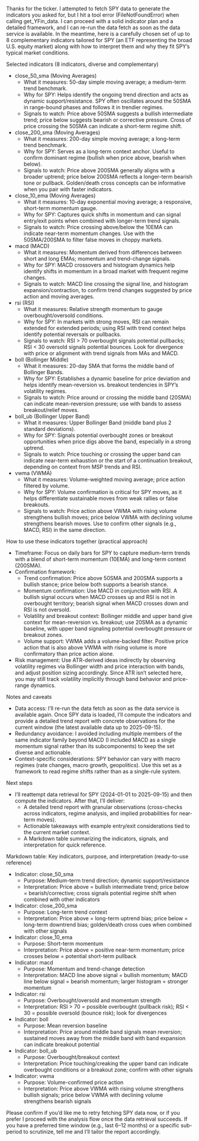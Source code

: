 Thanks for the ticker. I attempted to fetch SPY data to generate the indicators you asked for, but I hit a tool error (FileNotFoundError) when calling get_YFin_data. I can proceed with a solid indicator plan and a detailed framework, and I can re-run the data fetch as soon as the data service is available. In the meantime, here is a carefully chosen set of up to 8 complementary indicators tailored for SPY (an ETF representing the broad U.S. equity market) along with how to interpret them and why they fit SPY’s typical market conditions.

Selected indicators (8 indicators, diverse and complementary)
- close_50_sma (Moving Averages)
  - What it measures: 50-day simple moving average; a medium-term trend benchmark.
  - Why for SPY: Helps identify the ongoing trend direction and acts as dynamic support/resistance. SPY often oscillates around the 50SMA in range-bound phases and follows it in trendier regimes.
  - Signals to watch: Price above 50SMA suggests a bullish intermediate trend; price below suggests bearish or corrective pressure. Cross of price crossing the 50SMA can indicate a short-term regime shift.
- close_200_sma (Moving Averages)
  - What it measures: 200-day simple moving average; a long-term trend benchmark.
  - Why for SPY: Serves as a long-term context anchor. Useful to confirm dominant regime (bullish when price above, bearish when below).
  - Signals to watch: Price above 200SMA generally aligns with a broader uptrend; price below 200SMA reflects a longer-term bearish tone or pullback. Golden/death cross concepts can be informative when you pair with faster indicators.
- close_10_ema (Moving Averages)
  - What it measures: 10-day exponential moving average; a responsive, short-term momentum gauge.
  - Why for SPY: Captures quick shifts in momentum and can signal entry/exit points when combined with longer-term trend signals.
  - Signals to watch: Price crossing above/below the 10EMA can indicate near-term momentum changes. Use with the 50SMA/200SMA to filter false moves in choppy markets.
- macd (MACD)
  - What it measures: Momentum derived from differences between short and long EMAs; momentum and trend-change signals.
  - Why for SPY: MACD crossovers and histogram dynamics help identify shifts in momentum in a broad market with frequent regime changes.
  - Signals to watch: MACD line crossing the signal line, and histogram expansion/contraction, to confirm trend changes suggested by price action and moving averages.
- rsi (RSI)
  - What it measures: Relative strength momentum to gauge overbought/oversold conditions.
  - Why for SPY: In markets with strong moves, RSI can remain extended for extended periods; using RSI with trend context helps identify potential reversals or pullbacks.
  - Signals to watch: RSI > 70 overbought signals potential pullbacks; RSI < 30 oversold signals potential bounces. Look for divergence with price or alignment with trend signals from MAs and MACD.
- boll (Bollinger Middle)
  - What it measures: 20-day SMA that forms the middle band of Bollinger Bands.
  - Why for SPY: Establishes a dynamic baseline for price deviation and helps identify mean-reversion vs. breakout tendencies in SPY’s volatility regimes.
  - Signals to watch: Price around or crossing the middle band (20SMA) can indicate mean-reversion pressure; use with bands to assess breakout/relief moves.
- boll_ub (Bollinger Upper Band)
  - What it measures: Upper Bollinger Band (middle band plus 2 standard deviations).
  - Why for SPY: Signals potential overbought zones or breakout opportunities when price digs above the band, especially in a strong uptrend.
  - Signals to watch: Price touching or crossing the upper band can indicate near-term exhaustion or the start of a continuation breakout, depending on context from MSP trends and RSI.
- vwma (VWMA)
  - What it measures: Volume-weighted moving average; price action filtered by volume.
  - Why for SPY: Volume confirmation is critical for SPY moves, as it helps differentiate sustainable moves from weak rallies or false breakouts.
  - Signals to watch: Price action above VWMA with rising volume strengthens bullish moves; price below VWMA with declining volume strengthens bearish moves. Use to confirm other signals (e.g., MACD, RSI) in the same direction.

How to use these indicators together (practical approach)
- Timeframe: Focus on daily bars for SPY to capture medium-term trends with a blend of short-term momentum (10EMA) and long-term context (200SMA).
- Confirmation framework: 
  - Trend confirmation: Price above 50SMA and 200SMA supports a bullish stance; price below both supports a bearish stance.
  - Momentum confirmation: Use MACD in conjunction with RSI. A bullish signal occurs when MACD crosses up and RSI is not in overbought territory; bearish signal when MACD crosses down and RSI is not oversold.
  - Volatility and breakout context: Bollinger middle and upper band give context for mean-reversion vs. breakout; use 20SMA as a dynamic baseline, with upper band signaling potential overbought pressure or breakout zones. 
  - Volume support: VWMA adds a volume-backed filter. Positive price action that is also above VWMA with rising volume is more confirmatory than price action alone.
- Risk management: Use ATR-derived ideas indirectly by observing volatility regimes via Bollinger width and price interaction with bands, and adjust position sizing accordingly. Since ATR isn’t selected here, you may still track volatility implicitly through band behavior and price-range dynamics.

Notes and caveats
- Data access: I’ll re-run the data fetch as soon as the data service is available again. Once SPY data is loaded, I’ll compute the indicators and provide a detailed trend report with concrete observations for the current window (the latest available data up to 2025-09-15).
- Redundancy avoidance: I avoided including multiple members of the same indicator family beyond MACD (I included MACD as a single momentum signal rather than its subcomponents) to keep the set diverse and actionable.
- Context-specific considerations: SPY behavior can vary with macro regimes (rate changes, macro growth, geopolitics). Use this set as a framework to read regime shifts rather than as a single-rule system.

Next steps
- I’ll reattempt data retrieval for SPY (2024-01-01 to 2025-09-15) and then compute the indicators. After that, I’ll deliver:
  - A detailed trend report with granular observations (cross-checks across indicators, regime analysis, and implied probabilities for near-term moves).
  - Actionable takeaways with example entry/exit considerations tied to the current market context.
  - A Markdown table summarizing the indicators, signals, and interpretation for quick reference.

Markdown table: Key indicators, purpose, and interpretation (ready-to-use reference)
- Indicator: close_50_sma
  - Purpose: Medium-term trend direction; dynamic support/resistance
  - Interpretation: Price above = bullish intermediate trend; price below = bearish/corrective; cross signals potential regime shift when combined with other indicators
- Indicator: close_200_sma
  - Purpose: Long-term trend context
  - Interpretation: Price above = long-term uptrend bias; price below = long-term downtrend bias; golden/death cross cues when combined with other signals
- Indicator: close_10_ema
  - Purpose: Short-term momentum
  - Interpretation: Price above = positive near-term momentum; price crosses below = potential short-term pullback
- Indicator: macd
  - Purpose: Momentum and trend-change detection
  - Interpretation: MACD line above signal = bullish momentum; MACD line below signal = bearish momentum; larger histogram = stronger momentum
- Indicator: rsi
  - Purpose: Overbought/oversold and momentum strength
  - Interpretation: RSI > 70 = possible overbought (pullback risk); RSI < 30 = possible oversold (bounce risk); look for divergences
- Indicator: boll
  - Purpose: Mean reversion baseline
  - Interpretation: Price around middle band signals mean reversion; sustained moves away from the middle band with band expansion can indicate breakout potential
- Indicator: boll_ub
  - Purpose: Overbought/breakout context
  - Interpretation: Price touching/creaking the upper band can indicate overbought conditions or a breakout zone; confirm with other signals
- Indicator: vwma
  - Purpose: Volume-confirmed price action
  - Interpretation: Price above VWMA with rising volume strengthens bullish signals; price below VWMA with declining volume strengthens bearish signals

Please confirm if you’d like me to retry fetching SPY data now, or if you prefer I proceed with the analysis flow once the data retrieval succeeds. If you have a preferred time window (e.g., last 6–12 months) or a specific sub-period to scrutinize, tell me and I’ll tailor the report accordingly.
